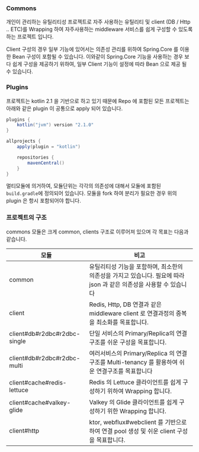 ### Commons
개인이 관리하는 유틸리티성 프로젝트로 자주 사용하는 유틸리티 및 client (DB / Http .. ETC)를 Wrapping 하여 자주사용하는 middleware 서비스를 쉽게 구성할 수 있도록 하는 프로젝트 입니다.

Client 구성의 경우 일부 기능에 있어서는 의존성 관리를 위하여 Spring.Core 를 이용한 Bean 구성이 포함될 수 있습니다.
이와같이 Spring.Core 기능을 사용하는 경우 보다 쉽게 구성을 제공하기 위하여, 일부 Client 기능이 설정에 따라 Bean 으로 제공 될 수 있습니다.




### Plugins
프로젝트는 kotlin 2.1 을 기반으로 하고 있기 때문에 Repo 에 포함된 모든 프로젝트는 아래와 같은 plugin 이 공통으로 apply 되어 있습니다.
```groovy
plugins {
    kotlin("jvm") version "2.1.0"
}

allprojects {
    apply(plugin = "kotlin")

    repositories {
        mavenCentral()
    }
}
```

멀티모듈에 의거하여, 모듈단위는 각각의 의존성에 대해서 모듈에 포함된 `build.gradle`에 정의되어 있습니다. 모듈을 fork 하여 분리가 필요한 경우 위의 plugin 은 항시 포함되어야 합니다.

### 프로젝트의 구조
commons 모듈은 크게 common, clients 구조로 이루어져 있으며 각 목표는 다음과 같습니다.

|모듈|비고|
|---|---|
|common| 유틸리티성 기능을 포함하며, 최소한의 의존성을 가지고 있습니다. 필요에 따라 json 과 같은 의존성을 사용할 수 있습니다|
|client| Redis, Http, DB 연결과 같은 middleware client 로 연결과정의 중복을 최소화를 목표합니다.|
|client#db#r2dbc#r2dbc-single| 단일 서비스의 Primary/Replica의 연결 구조를 쉬운 구성을 목표합니다.|
|client#db#r2dbc#r2dbc-multi| 여러서비스의 Primary/Replica 의 연결 구조를 Multi-tenancy 를 활용하여 쉬운 연결구조를 목표합니다|
|client#cache#redis-lettuce| Redis 의 Lettuce 클라이언트를 쉽게 구성하기 위하여 Wrapping 합니다.|
|client#cache#valkey-glide| Valkey 의 Glide 클라이언트를 쉽게 구성하기 위한 Wrapping 합니다.|
|client#http| ktor, webflux#webclient 를 기반으로 하여 연결 pool 생성 및 쉬운 client 구성을 목표합니댜.|


